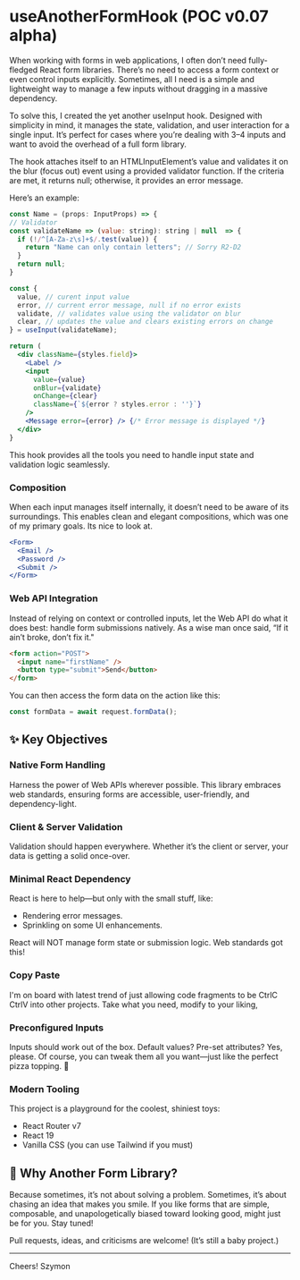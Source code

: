# useAnotherFormHook (POC v0.07 alpha)

When working with forms in web applications, I often don’t need fully-fledged React form libraries. There’s no need to access a form context or even control inputs explicitly. Sometimes, all I need is a simple and lightweight way to manage a few inputs without dragging in a massive dependency.

To solve this, I created the yet another useInput hook. Designed with simplicity in mind, it manages the state, validation, and user interaction for a single input. It’s perfect for cases where you’re dealing with 3–4 inputs and want to avoid the overhead of a full form library.

The hook attaches itself to an HTMLInputElement’s value and validates it on the blur (focus out) event using a provided validator function. If the criteria are met, it returns null; otherwise, it provides an error message.

Here’s an example:
```jsx
const Name = (props: InputProps) => {
// Validator
const validateName => (value: string): string | null  => {
  if (!/^[A-Za-z\s]+$/.test(value)) {
    return "Name can only contain letters"; // Sorry R2-D2 
  }
  return null;
}

const {
  value, // curent input value
  error, // current error message, null if no error exists
  validate, // validates value using the validator on blur
  clear, // updates the value and clears existing errors on change
} = useInput(validateName);

return (
  <div className={styles.field}>
    <Label />
    <input
      value={value}
      onBlur={validate}
      onChange={clear}
      className={`${error ? styles.error : ''}`}
    />
    <Message error={error} /> {/* Error message is displayed */}
  </div>
}
```

This hook provides all the tools you need to handle input state and validation logic seamlessly.

### Composition

When each input manages itself internally, it doesn’t need to be aware of its surroundings. This enables clean and elegant compositions, which was one of my primary goals. Its nice to look at.

```jsx
<Form>
  <Email />
  <Password />
  <Submit />
</Form>
```

### Web API Integration

Instead of relying on context or controlled inputs, let the Web API do what it does best: handle form submissions natively. As a wise man once said, “If it ain’t broke, don’t fix it." 

```html
<form action="POST">
  <input name="firstName" />
  <button type="submit">Send</button>
</form>
```
You can then access the form data on the action like this:

```js
const formData = await request.formData();
```

## ✨ Key Objectives

### Native Form Handling

Harness the power of Web APIs wherever possible. This library embraces web standards, ensuring forms are accessible, user-friendly, and dependency-light.

### Client & Server Validation

Validation should happen everywhere. Whether it’s the client or server, your data is getting a solid once-over.

### Minimal React Dependency

React is here to help—but only with the small stuff, like:
- Rendering error messages.
- Sprinkling on some UI enhancements.

React will NOT manage form state or submission logic. Web standards got this!

### Copy Paste

I'm on board with latest trend of just allowing code fragments to be CtrlC CtrlV into other projects. Take what you need, modify to your liking, 

### Preconfigured Inputs

Inputs should work out of the box. Default values? Pre-set attributes? Yes, please. Of course, you can tweak them all you want—just like the perfect pizza topping. 🍕

### Modern Tooling

This project is a playground for the coolest, shiniest toys:
-	React Router v7
- React 19
- Vanilla CSS (you can use Tailwind if you must)

## 🌟 Why Another Form Library?

Because sometimes, it’s not about solving a problem. Sometimes, it’s about chasing an idea that makes you smile. If you like forms that are simple, composable, and unapologetically biased toward looking good, might just be for you. Stay tuned!

Pull requests, ideas, and criticisms are welcome!
(It’s still a baby project.)

---

Cheers!
Szymon
